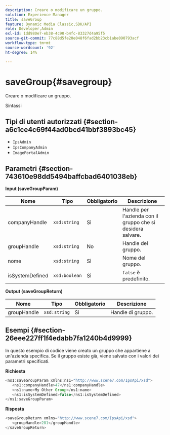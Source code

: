 ```yaml
---
description: Creare o modificare un gruppo.
solution: Experience Manager
title: saveGroup
feature: Dynamic Media Classic,SDK/API
role: Developer,Admin
exl-id: 1dd980e7-eb38-4c90-b4fc-83327d4a95f5
source-git-commit: 77c88d5fe20e048f6fad2bb23cb1abe090793acf
workflow-type: tm+mt
source-wordcount: '92'
ht-degree: 14%

---
```


# saveGroup{#savegroup}

Creare o modificare un gruppo.

Sintassi

## Tipi di utenti autorizzati {#section-a6c1ce4c69f44ad0bcd41bbf3893bc45}

* `IpsAdmin`
* `IpsCompanyAdmin`
* `ImagePortalAdmin`

## Parametri {#section-743610e98dd5494baffcbad6401038eb}

**Input (saveGroupParam)**

| Nome | Tipo | Obbligatorio | Descrizione |
|---|---|---|---|
| companyHandle | `xsd:string` | Sì | Handle per l&#39;azienda con il gruppo che si desidera salvare. |
| groupHandle | `xsd:string` | No | Handle del gruppo. |
| nome | `xsd:string` | Sì | Nome del gruppo. |
| isSystemDefined | `xsd:boolean` | Sì | `false` è predefinito. |

**Output (saveGroupReturn)**

| Nome | Tipo | Obbligatorio | Descrizione |
|---|---|---|---|
| groupHandle | `xsd:string` | Sì | Handle di gruppo. |

## Esempi {#section-26eee227ff1f4edabb7fa1240b4d9999}

In questo esempio di codice viene creato un gruppo che appartiene a un&#39;azienda specifica. Se il gruppo esiste già, viene salvato con i valori dei parametri specificati.

**Richiesta**

```java
<ns1:saveGroupParam xmlns:ns1="http://www.scene7.com/IpsApi/xsd">
   <ns1:companyHandle>47</ns1:companyHandle>
   <ns1:name>My Other Group</ns1:name>
   <ns1:isSystemDefined>false</ns1:isSystemDefined>
</ns1:saveGroupParam>
```

**Risposta**

```java
<saveGroupReturn xmlns="http://www.scene7.com/IpsApi/xsd">
   <groupHandle>281</groupHandle>
</saveGroupReturn>
```
